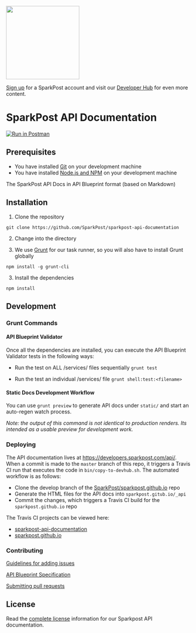 <a href="https://www.sparkpost.com"><img src="https://www.sparkpost.com/sites/default/files/attachments/SparkPost_Logo_2-Color_Gray-Orange_RGB.svg" width="200px"/></a>

[Sign up](https://app.sparkpost.com/sign-up?src=Dev-Website&sfdcid=70160000000pqBb) for a SparkPost account and visit our [Developer Hub](https://developers.sparkpost.com) for even more content.

# SparkPost API Documentation

[![Run in Postman](https://s3.amazonaws.com/postman-static/run-button.png)](https://www.getpostman.com/run-collection/81ee1dd2790d7952b76a)

## Prerequisites

* You have installed [Git](http://git-scm.com/downloads) on your development machine
* You have installed [Node.js and NPM](https://nodejs.org/) on your development machine

The SparkPost API Docs in API Blueprint format (based on Markdown)

## Installation

1. Clone the repository

```git clone https://github.com/SparkPost/sparkpost-api-documentation```

2. Change into the directory

2. We use [Grunt](http://gruntjs.com/) for our task runner, so you will also have to install Grunt globally

```npm install -g grunt-cli```

3. Install the dependencies

```npm install```

## Development

### Grunt Commands

#### API Blueprint Validator

Once all the dependencies are installed, you can execute the API Blueprint Validator tests in the following ways:

* Run the test on ALL /services/ files sequentially
  ```grunt test```

* Run the test an individual /services/ file
  ```grunt shell:test:<filename>```

#### Static Docs Development Workflow

You can use `grunt preview` to generate API docs under `static/` and start an auto-regen watch process.

*Note: the output of this command is not identical to production renders. Its intended as a usable preview for development work.*

### Deploying

The API documentation lives at https://developers.sparkpost.com/api/. When a commit is made to the `master` branch of this repo, it triggers a Travis CI run that executes the code in `bin/copy-to-devhub.sh`. The automated workflow is as follows:

* Clone the develop branch of the [SparkPost/sparkpost.github.io](https://github.com/SparkPost/sparkpost.github.io) repo
* Generate the HTML files for the API docs into `sparkpost.gitub.io/_api`
* Commit the changes, which triggers a Travis CI build for the `sparkpost.github.io` repo

The Travis CI projects can be viewed here:

* [sparkpost-api-documentation](https://travis-ci.org/SparkPost/sparkpost-api-documentation)
* [sparkpost.github.io](https://travis-ci.org/SparkPost/sparkpost.github.io)

### Contributing
[Guidelines for adding issues](CONTRIBUTING.md#guidelines-for-adding-issues-to-sparkpost-api-documentation)

[API Blueprint Specification](https://github.com/apiaryio/api-blueprint/blob/master/API%20Blueprint%20Specification.md)

[Submitting pull requests](CONTRIBUTING.md#contribution-steps)

## License

Read the [complete license](/LICENSE) information for our Sparkpost API documentation.
